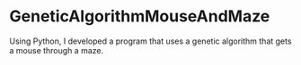 # GeneticAlgorithmMouseAndMaze
Using Python, I developed a program that uses a genetic algorithm that gets a mouse through a maze.
